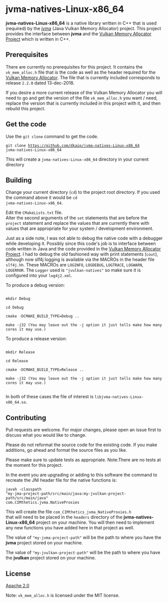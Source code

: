# jvma-natives-Linux-x86_64

**jvma-natives-Linux-x86_64** is a native library written in C++ that is used (required) by the 
[jvma](https://github.com/dkaip/jvma) (Java Vulkan Memory Allocator) project.  This project provides the interface between **jvma** 
and the [Vulkan Memory Allocator Project](https://github.com/GPUOpen-LibrariesAndSDKs/VulkanMemoryAllocator) which is written in C++.

## Prerequisites
There are currently no prerequisites for this project.
It contains the <code>vk&lowbar;mem&lowbar;alloc.h</code> 
file that is the code as well as the header required for the 
[Vulkan Memory Allocator](https://github.com/GPUOpen-LibrariesAndSDKs/VulkanMemoryAllocator). 
The file that is currently included corresponds to release <code>2.2.0</code> dated 
13-dec-2018.

If you desire a more current release of the Vulkan Memory Allocator you will need to go 
and get the version of the file <code>vk&lowbar;mem&lowbar;alloc.h</code> you 
want / need, replace the version that is currently included in this project with it, and
then rebuild this project.

## Get the code
Use the <code>git clone</code> command to get the code. 

<code>git clone https://github.com/dkaip/jvma-natives-Linux-x86_64 jvma-natives-Linux-x86_64</code> 

This will create a <code>jvma-natives-Linux-x86_64</code> directory in your current directory


## Building
Change your current directory (<code>cd</code>) to the project root directory.  If you used the 
command above it would be <code>cd jvma-natives-Linux-x86_64</code>.    

Edit the <code>CMakeLists.txt</code> file.</br>
Alter the second arguments of the <code>set</code> statements that are 
before the <code>project</code> statement and replace the values that are 
currently there with values that are appropriate for your system / development 
environment.

Just as a side note, I was not able to debug the native code with a debugger while 
developing it.  Possibly since this code's job is to interface between code written
in Java and the code provided in the 
[Vulkan Memory Allocator Project](https://github.com/GPUOpen-LibrariesAndSDKs/VulkanMemoryAllocator). 
I had to debug the old fashioned way with print statements (<code>cout</code>), although now slf4j logging
 is available via the MACROs in the header file 
<code>slf4j.hh</code>.  These MACROs are <code>LOGINFO</code>, <code>LOGDEBUG</code>, <code>LOGTRACE</code>, 
<code>LOGWARN</code>, <code>LOGERROR</code>. The <code>Logger</code> used is 
<code>&quot;jvulkan-natives&quot;</code> 
so make sure it is configured into your <code>log4j2.xml</code>.

To produce a debug version:

<code>
mkdir Debug </br>
cd Debug </br>
cmake -DCMAKE_BUILD_TYPE=Debug .. </br>
make -j32 (You may leave out the -j option it just tells make how many cores it may use.) </code>

To produce a release version:

<code>
mkdir Release</br>
cd Release</br>
cmake -DCMAKE_BUILD_TYPE=Release ..</br>
make -j32 (You may leave out the -j option it just tells make how many cores it may use.)</br> </code>

In both of these cases the file of interest is <code>libjvma-natives-Linux-x86_64.so</code>.

## Contributing
Pull requests are welcome. For major changes, please open an issue first to discuss what you would like to change.  

Please do not reformat the source code for the existing code.  If you make additions, go ahead and format 
the source files as you like.

Please make sure to update tests as appropriate.  Note:There are no tests at the moment for this project.

In the event you are upgrading or adding to this software the command to recreate the 
JNI header file for the native functions is:

<code>javah -classpath &quot;my-jma-project-path/src/main/java:my-jvulkan-project-path/src/main/java&quot; com.CIMthetics.jvma.NativeProxies</code>

This will create the file <code>com&lowbar;CIMthetics&lowbar;jvma&lowbar;NativeProxies.h</code>  
that will need to be placed in the <code>headers</code> directory of 
the **jvma-natives-Linux-x86_64** project on your machine.  You will then need to implement 
any new functions you have added here in that project as well. 

The value of <code>&quot;my-jvma-project-path&quot;</code> will be the path to where you have the **jvma** project stored 
on your machine.

The value of <code>&quot;my-jvulkan-project-path&quot;</code> will be the path to where you have the **jvulkan** project stored 
on your machine.


## License
[Apache 2.0](http://www.apache.org/licenses/LICENSE-2.0)

Note: <code>vk&lowbar;mem&lowbar;alloc.h</code> is licensed under the MIT license.
